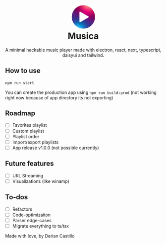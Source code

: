 <h1  align="center">
  <img src="icon.png" alt= “Musica” width="75px" height="75px">
  <br/>
  Musica
</h1>
<center>
  <p>A minimal hackable music player made with electron, react, next, typescript, daisyui and tailwind.</p>
</center>

## How to use
```bash
npm run start
```

You can create the production app using `npm run build:prod` (not working right now because of app directory its not exporting)

## Roadmap
 - [ ] Favorites playlist
 - [ ] Custom playlist
 - [ ] Playlist order
 - [ ] Import/export playlists
 - [ ] App release v1.0.0 (not possible currently)

## Future features
 - [ ] URL Streaming
 - [ ] Visualizations (like winamp)

## To-dos
 - [ ] Refactors
 - [ ] Code-optimizaiton
 - [ ] Parser edge-cases
 - [ ] Migrate everything to ts/tsx

Made with love, by Derian Castillo